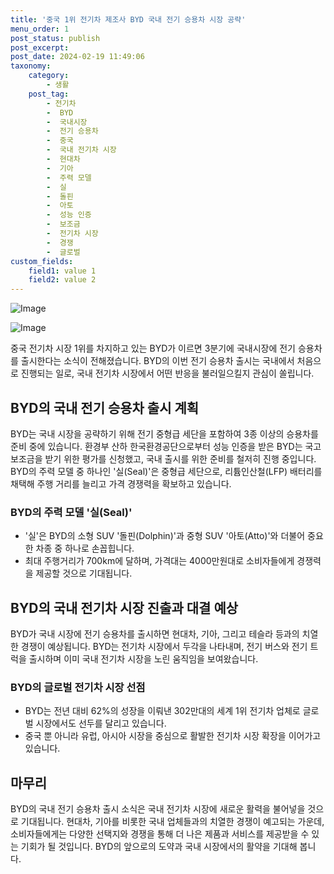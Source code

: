 ```yaml
---
title: '중국 1위 전기차 제조사 BYD 국내 전기 승용차 시장 공략'
menu_order: 1
post_status: publish
post_excerpt: 
post_date: 2024-02-19 11:49:06
taxonomy:
    category:
        - 생활
    post_tag:
        - 전기차
        -  BYD
        -  국내시장
        -  전기 승용차
        -  중국
        -  국내 전기차 시장
        -  현대차
        -  기아
        -  주력 모델
        -  실
        -  돌핀
        -  아토
        -  성능 인증
        -  보조금
        -  전기차 시장
        -  경쟁
        -  글로벌
custom_fields:
    field1: value 1
    field2: value 2
---
```


![Image](https://imgnews.pstatic.net/image/030/2024/02/12/0003180286_001_20240212185701791.jpeg?type=w647)

![Image](https://imgnews.pstatic.net/image/030/2024/02/12/0003180286_002_20240212185701850.jpg?type=w647)

중국 전기차 시장 1위를 차지하고 있는 BYD가 이르면 3분기에 국내시장에 전기 승용차를 출시한다는 소식이 전해졌습니다. BYD의 이번 전기 승용차 출시는 국내에서 처음으로 진행되는 일로, 국내 전기차 시장에서 어떤 반응을 불러일으킬지 관심이 쏠립니다.
## BYD의 국내 전기 승용차 출시 계획
BYD는 국내 시장을 공략하기 위해 전기 중형급 세단을 포함하여 3종 이상의 승용차를 준비 중에 있습니다. 환경부 산하 한국환경공단으로부터 성능 인증을 받은 BYD는 국고 보조금을 받기 위한 평가를 신청했고, 국내 출시를 위한 준비를 철저히 진행 중입니다. BYD의 주력 모델 중 하나인 '실(Seal)'은 중형급 세단으로, 리튬인산철(LFP) 배터리를 채택해 주행 거리를 늘리고 가격 경쟁력을 확보하고 있습니다.
### BYD의 주력 모델 '실(Seal)'
- '실'은 BYD의 소형 SUV '돌핀(Dolphin)'과 중형 SUV '아토(Atto)'와 더불어 중요한 차종 중 하나로 손꼽힙니다.
- 최대 주행거리가 700km에 달하며, 가격대는 4000만원대로 소비자들에게 경쟁력을 제공할 것으로 기대됩니다.
## BYD의 국내 전기차 시장 진출과 대결 예상
BYD가 국내 시장에 전기 승용차를 출시하면 현대차, 기아, 그리고 테슬라 등과의 치열한 경쟁이 예상됩니다. BYD는 전기차 시장에서 두각을 나타내며, 전기 버스와 전기 트럭을 출시하며 이미 국내 전기차 시장을 노린 움직임을 보여왔습니다.
### BYD의 글로벌 전기차 시장 선점
- BYD는 전년 대비 62%의 성장을 이뤄낸 302만대의 세계 1위 전기차 업체로 글로벌 시장에서도 선두를 달리고 있습니다.
- 중국 뿐 아니라 유럽, 아시아 시장을 중심으로 활발한 전기차 시장 확장을 이어가고 있습니다.
## 마무리
BYD의 국내 전기 승용차 출시 소식은 국내 전기차 시장에 새로운 활력을 불어넣을 것으로 기대됩니다. 현대차, 기아를 비롯한 국내 업체들과의 치열한 경쟁이 예고되는 가운데, 소비자들에게는 다양한 선택지와 경쟁을 통해 더 나은 제품과 서비스를 제공받을 수 있는 기회가 될 것입니다. BYD의 앞으로의 도약과 국내 시장에서의 활약을 기대해 봅니다.

